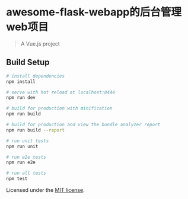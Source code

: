 # awesome-flask-webapp的后台管理web项目

> A Vue.js project

## Build Setup

``` bash
# install dependencies
npm install

# serve with hot reload at localhost:8444
npm run dev

# build for production with minification
npm run build

# build for production and view the bundle analyzer report
npm run build --report

# run unit tests
npm run unit

# run e2e tests
npm run e2e

# run all tests
npm test
```
Licensed under the [MIT license](https://github.com/mapeimapei/vueBlogMaster2.6.6/blob/master/LICENSE).

